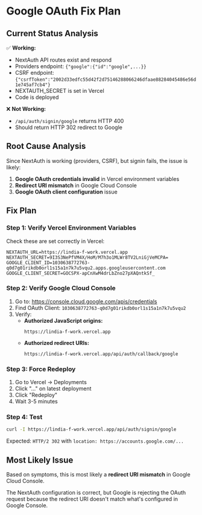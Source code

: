 # Google OAuth Fix Plan

## Current Status Analysis

✅ **Working:**
- NextAuth API routes exist and respond
- Providers endpoint: `{"google":{"id":"google",...}}`
- CSRF endpoint: `{"csrfToken":"2002d33edfc55d42f2d75146288066246dfaae88284045486e56d1e745af7cb4"}`
- NEXTAUTH_SECRET is set in Vercel
- Code is deployed

❌ **Not Working:**
- `/api/auth/signin/google` returns HTTP 400
- Should return HTTP 302 redirect to Google

## Root Cause Analysis

Since NextAuth is working (providers, CSRF), but signin fails, the issue is likely:

1. **Google OAuth credentials invalid** in Vercel environment variables
2. **Redirect URI mismatch** in Google Cloud Console
3. **Google OAuth client configuration** issue

## Fix Plan

### Step 1: Verify Vercel Environment Variables

Check these are set correctly in Vercel:
```env
NEXTAUTH_URL=https://lindia-f-work.vercel.app
NEXTAUTH_SECRET=9I3S3NePfVM4X/HoM/M7h3o1MLWr8TV2LniGjVeMCPA=
GOOGLE_CLIENT_ID=1030638772763-q0d7g01rikdb0orl1s15a1n7k7u5vqu2.apps.googleusercontent.com
GOOGLE_CLIENT_SECRET=GOCSPX-apCnXwM4drLbZno27pXAQntkSf_
```

### Step 2: Verify Google Cloud Console

1. Go to: https://console.cloud.google.com/apis/credentials
2. Find OAuth Client: `1030638772763-q0d7g01rikdb0orl1s15a1n7k7u5vqu2`
3. Verify:
   - **Authorized JavaScript origins:**
     ```
     https://lindia-f-work.vercel.app
     ```
   - **Authorized redirect URIs:**
     ```
     https://lindia-f-work.vercel.app/api/auth/callback/google
     ```

### Step 3: Force Redeploy

1. Go to Vercel → Deployments
2. Click "..." on latest deployment
3. Click "Redeploy"
4. Wait 3-5 minutes

### Step 4: Test

```bash
curl -I https://lindia-f-work.vercel.app/api/auth/signin/google
```

Expected: `HTTP/2 302` with `location: https://accounts.google.com/...`

## Most Likely Issue

Based on symptoms, this is most likely a **redirect URI mismatch** in Google Cloud Console.

The NextAuth configuration is correct, but Google is rejecting the OAuth request because the redirect URI doesn't match what's configured in Google Console.
